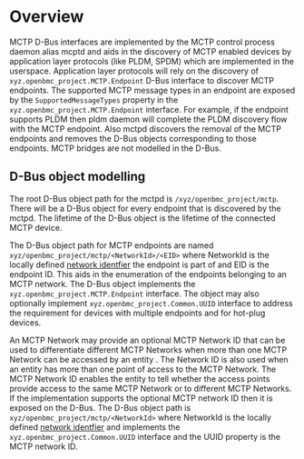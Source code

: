 # Overview

MCTP D-Bus interfaces are implemented by the MCTP control process daemon alias
mcptd and aids in the discovery of MCTP enabled devices by application layer
protocols (like PLDM, SPDM) which are implemented in the userspace. Application
layer protocols will rely on the discovery of
`xyz.openbmc_project.MCTP.Endpoint` D-Bus interface to discover MCTP endpoints.
The supported MCTP message types in an endpoint are exposed by the
`SupportedMessageTypes` property in the `xyz.openbmc_project.MCTP.Endpoint`
interface. For example, if the endpoint supports PLDM then pldm daemon will
complete the PLDM discovery flow with the MCTP endpoint. Also mctpd discovers
the removal of the MCTP endpoints and removes the D-Bus objects corresponding to
those endpoints. MCTP bridges are not modelled in the D-Bus.

## D-Bus object modelling

The root D-Bus object path for the mctpd is `/xyz/openbmc_project/mctp`. There
will be a D-Bus object for every endpoint that is discovered by the mctpd. The
lifetime of the D-Bus object is the lifetime of the connected MCTP device.

The D-Bus object path for MCTP endpoints are named
`xyz/openbmc_project/mctp/<NetworkId>/<EID>` where NetworkId is the locally
defined [network identfier][1] the endpoint is part of and EID is the endpoint
ID. This aids in the enumeration of the endpoints belonging to an MCTP network.
The D-Bus object implements the `xyz.openbmc_project.MCTP.Endpoint` interface.
The object may also optionally implement `xyz.openbmc_project.Common.UUID`
interface to address the requirement for devices with multiple endpoints and for
hot-plug devices.

An MCTP Network may provide an optional MCTP Network ID that can be used to
differentiate different MCTP Networks when more than one MCTP Network can be
accessed by an entity . The Network ID is also used when an entity has more than
one point of access to the MCTP Network. The MCTP Network ID enables the entity
to tell whether the access points provide access to the same MCTP Network or to
different MCTP Networks. If the implementation supports the optional MCTP
network ID then it is exposed on the D-Bus. The D-Bus object path is
`xyz/openbmc_project/mctp/<NetworkId>` where NetworkId is the locally defined
[network identfier][1] and implements the `xyz.openbmc_project.Common.UUID`
interface and the UUID property is the MCTP network ID.

[1]:
  https://github.com/openbmc/docs/blob/master/designs/mctp/mctp-kernel.md#addressing

